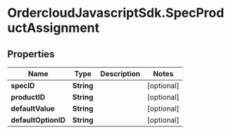 # OrdercloudJavascriptSdk.SpecProductAssignment

## Properties
Name | Type | Description | Notes
------------ | ------------- | ------------- | -------------
**specID** | **String** |  | [optional] 
**productID** | **String** |  | [optional] 
**defaultValue** | **String** |  | [optional] 
**defaultOptionID** | **String** |  | [optional] 


